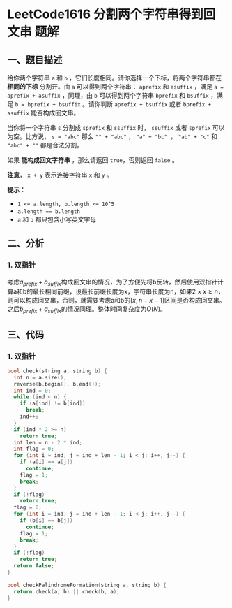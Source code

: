 # LeetCode1616 分割两个字符串得到回文串 题解

## 一、题目描述

给你两个字符串 `a` 和 `b` ，它们长度相同。请你选择一个下标，将两个字符串都在 **相同的下标** 分割开。由 `a` 可以得到两个字符串： `aprefix` 和 `asuffix` ，满足 `a = aprefix + asuffix` ，同理，由 `b` 可以得到两个字符串 `bprefix` 和 `bsuffix` ，满足 `b = bprefix + bsuffix` 。请你判断 `aprefix + bsuffix` 或者 `bprefix + asuffix` 能否构成回文串。

当你将一个字符串 `s` 分割成 `sprefix` 和 `ssuffix` 时， `ssuffix` 或者 `sprefix` 可以为空。比方说， `s = "abc"` 那么 `"" + "abc"` ， `"a" + "bc" `， `"ab" + "c"` 和 `"abc" + ""` 都是合法分割。

如果 **能构成回文字符串** ，那么请返回 `true`，否则返回 `false` 。

**注意**， `x + y` 表示连接字符串 `x` 和 `y` 。

**提示：**

- `1 <= a.length, b.length <= 10^5`
- `a.length == b.length`
- `a` 和 `b` 都只包含小写英文字母



## 二、分析

### 1. 双指针

考虑$a_{prefix}+b_{suffix}$构成回文串的情况，为了方便先将b反转，然后使用双指针计算a和b的最长相同前缀，设最长前缀长度为x，字符串长度为n，如果$2\times x \ge n$，则可以构成回文串，否则，就需要考虑a和b的$[x,n-x-1]$区间是否构成回文串。之后$b_{prefix}+a_{suffix}$的情况同理。整体时间复杂度为$O(N)$。



## 三、代码

### 1. 双指针

```c++
bool check(string a, string b) {
  int n = a.size();
  reverse(b.begin(), b.end());
  int ind = 0;
  while (ind < n) {
    if (a[ind] != b[ind])
      break;
    ind++;
  }
  if (ind * 2 >= n)
    return true;
  int len = n - 2 * ind;
  int flag = 0;
  for (int i = ind, j = ind + len - 1; i < j; i++, j--) {
    if (a[i] == a[j])
      continue;
    flag = 1;
    break;
  }
  if (!flag)
    return true;
  flag = 0;
  for (int i = ind, j = ind + len - 1; i < j; i++, j--) {
    if (b[i] == b[j])
      continue;
    flag = 1;
    break;
  }
  if (!flag)
    return true;
  return false;
}

bool checkPalindromeFormation(string a, string b) {
  return check(a, b) || check(b, a);
}
```

